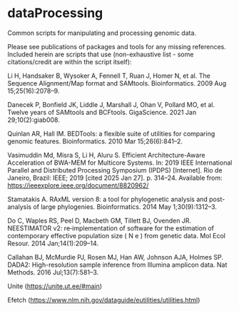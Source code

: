 # dataProcessing
Common scripts for manipulating and processing genomic data.

Please see publications of packages and tools for any missing references. Included herein are scripts that use (non-exhaustive list - some citations/credit are within the script itself):

Li H, Handsaker B, Wysoker A, Fennell T, Ruan J, Homer N, et al. The Sequence Alignment/Map format and SAMtools. Bioinformatics. 2009 Aug 15;25(16):2078–9. 

Danecek P, Bonfield JK, Liddle J, Marshall J, Ohan V, Pollard MO, et al. Twelve years of SAMtools and BCFtools. GigaScience. 2021 Jan 29;10(2):giab008. 

Quinlan AR, Hall IM. BEDTools: a flexible suite of utilities for comparing genomic features. Bioinformatics. 2010 Mar 15;26(6):841–2. 

Vasimuddin Md, Misra S, Li H, Aluru S. Efficient Architecture-Aware Acceleration of BWA-MEM for Multicore Systems. In: 2019 IEEE International Parallel and Distributed Processing Symposium (IPDPS) [Internet]. Rio de Janeiro, Brazil: IEEE; 2019 [cited 2025 Jan 27]. p. 314–24. Available from: https://ieeexplore.ieee.org/document/8820962/

Stamatakis A. RAxML version 8: a tool for phylogenetic analysis and post-analysis of large phylogenies. Bioinformatics. 2014 May 1;30(9):1312–3. 

Do C, Waples RS, Peel D, Macbeth GM, Tillett BJ, Ovenden JR. NEESTIMATOR v2: re‐implementation of software for the estimation of contemporary effective population size ( N e  ) from genetic data. Mol Ecol Resour. 2014 Jan;14(1):209–14. 

Callahan BJ, McMurdie PJ, Rosen MJ, Han AW, Johnson AJA, Holmes SP. DADA2: High-resolution sample inference from Illumina amplicon data. Nat Methods. 2016 Jul;13(7):581–3. 

Unite (https://unite.ut.ee/#main)

Efetch (https://www.nlm.nih.gov/dataguide/eutilities/utilities.html)
